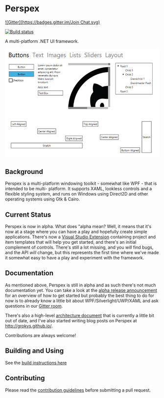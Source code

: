# Perspex
[![Gitter](https://badges.gitter.im/Join Chat.svg)](https://gitter.im/grokys/Perspex?utm_source=badge&utm_medium=badge&utm_campaign=pr-badge&utm_content=badge)

[![Build status](https://ci.appveyor.com/api/projects/status/hubk3k0w9idyibfg/branch/master?svg=true)](https://ci.appveyor.com/project/grokys/perspex/branch/master)

A multi-platform .NET UI framework.

![](docs/screen.png)

## Background

Perspex is a multi-platform windowing toolkit - somewhat like WPF - that is intended to be multi-
platform. It supports XAML, lookless controls and a flexible styling system, and runs on Windows
using Direct2D and other operating systems using Gtk & Cairo.

## Current Status

Perspex is now in alpha. What does "alpha mean? Well, it means that it's now at a stage where you
can have a play and hopefully create simple applications. There's now a [Visual
Studio Extension](https://visualstudiogallery.msdn.microsoft.com/87db356c-cec9-4a07-b7db-a4ed8a921ac9)
containing project and item templates that will help you get started, and
there's an initial complement of controls. There's still a lot missing, and you
*will* find bugs, and the API *will* change, but this represents the first time
where we've made it somewhat easy to have a play and experiment with the
framework.

## Documentation

As mentioned above, Perspex is still in alpha and as such there's not much documentation yet. You can 
take a look at the [alpha release announcement](http://grokys.github.io/perspex/perspex-alpha/) for an 
overview of how to get started but probably the best thing to do for now is to already know a little bit
about WPF/Silverlight/UWP/XAML and ask questions in our [Gitter room](https://gitter.im/grokys/Perspex).

There's also a high-level [architecture document](docs/architecture.md) that is currently a little bit
out of date, and I've also started writing blog posts on Perspex at http://grokys.github.io/.

Contributions are always welcome!

## Building and Using

See the [build instructions here](https://github.com/grokys/Perspex/blob/master/docs/build.md)

## Contributing ##

Please read the [contribution guidelines](docs/contributing.md) before submitting a pull request.
